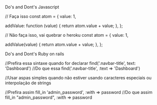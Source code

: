 Do's and Dont's Javascript

// Faça isso 
const atom = { 
  value: 1,

  addValue: function (value) {
    return atom.value + value;
  },
};

// Não faça isso, vai quebrar o heroku 
const atom = {
  value: 1,

  addValue(value) {
    return atom.value + value;
  },
};



Do's and Dont's Ruby on rails

//Prefira  essa sintaxe quando for declarar
find('.navbar-title', text:  'Dashboard')
//Do que essa 
find('.navbar-title', :text => 'Dashboard')

//Usar aspas simples quando não estiver usando caracteres especiais ou interpolação de strings

//Prefira assim
fill_in 'admin_password', :with => password
//Do que assim
fill_in "admin_password", :with => password

